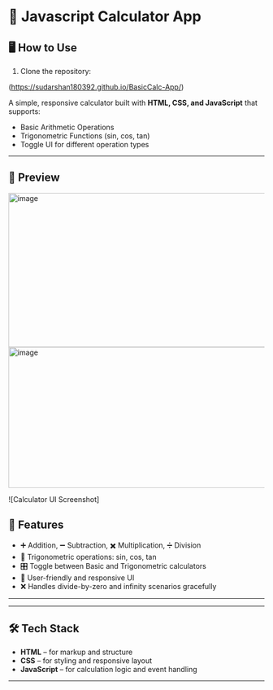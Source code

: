 # 🧮 Javascript Calculator App

## 🖥️ How to Use

1. Clone the repository:

(https://sudarshan180392.github.io/BasicCalc-App/)


A simple, responsive calculator built with **HTML, CSS, and JavaScript** that supports:
- Basic Arithmetic Operations
- Trigonometric Functions (sin, cos, tan)
- Toggle UI for different operation types

---

## 📸 Preview
<img width="564" height="303" alt="image" src="https://github.com/user-attachments/assets/30144afa-95e4-4664-adfc-1091d629c14d" />

<img width="560" height="277" alt="image" src="https://github.com/user-attachments/assets/ffca0b2b-060f-46d8-aad0-31deb5c481ed" />



![Calculator UI Screenshot]

## 🚀 Features

- ➕ Addition, ➖ Subtraction, ✖️ Multiplication, ➗ Division
- 📐 Trigonometric operations: sin, cos, tan
- 🎛️ Toggle between Basic and Trigonometric calculators
- 📱 User-friendly and responsive UI
- ❌ Handles divide-by-zero and infinity scenarios gracefully

---

---

## 🛠️ Tech Stack

- **HTML** – for markup and structure  
- **CSS** – for styling and responsive layout  
- **JavaScript** – for calculation logic and event handling  

---




